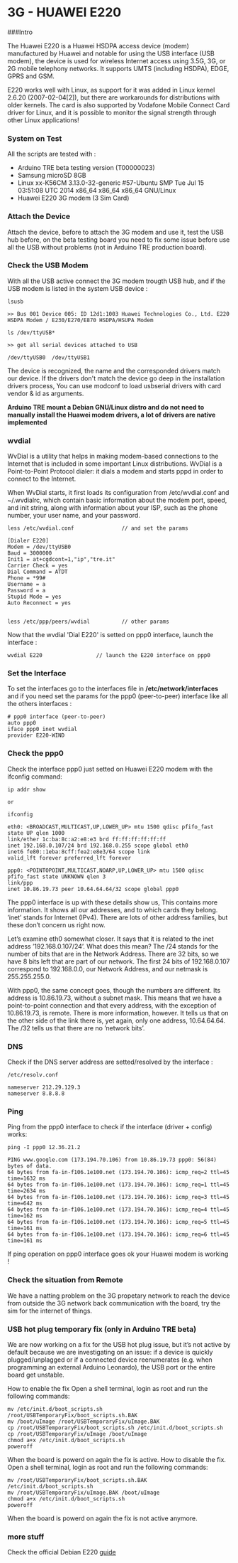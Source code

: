 3G - HUAWEI  E220
=================

###Intro 

The Huawei E220 is a Huawei HSDPA access device (modem) manufactured by Huawei and notable for using the USB interface (USB modem), the device is used for wireless Internet access using 3.5G, 3G, or 2G mobile telephony networks. It supports UMTS (including HSDPA), EDGE, GPRS and GSM.

E220 works well with Linux, as support for it was added in Linux kernel 2.6.20 (2007-02-04[2]), but there are workarounds for distributions with older kernels. The card is also supported by Vodafone Mobile Connect Card driver for Linux, and it is possible to monitor the signal strength through other Linux applications!

### System on Test
All the scripts are tested with : 

+ Arduino TRE beta testing version (T00000023)
+ Samsung microSD 8GB
+ Linux xx-K56CM 3.13.0-32-generic #57-Ubuntu SMP Tue Jul 15 03:51:08 UTC 2014 x86_64 x86_64 x86_64 GNU/Linux
+ Huawei E220 3G modem (3 Sim Card)


### Attach the Device 
Attach the device, before to attach the 3G modem and use it, test the USB hub before, on the beta testing board you need to fix some issue 
before use all the USB without problems (not in Arduino TRE production board).


### Check the USB Modem 
With all the USB active connect the 3G modem trougth USB hub, and if the USB modem is listed in the system USB device : 

    lsusb 
    
    >> Bus 001 Device 005: ID 12d1:1003 Huawei Technologies Co., Ltd. E220 HSDPA Modem / E230/E270/E870 HSDPA/HSUPA Modem
    
    ls /dev/ttyUSB* 
    
    >> get all serial devices attached to USB 
    
    /dev/ttyUSB0  /dev/ttyUSB1
    
The device is recognized, the name and the corresponded drivers match our device. If the drivers don't match the device go deep in the installation drivers process, You can use modconf to load usbserial drivers with card vendor & id as arguments. 

    
**Arduino TRE mount a Debian GNU/Linux distro and do not need to manually install the Huawei modem drivers, a lot of drivers are native implemented** 

### wvdial 
WvDial is a utility that helps in making modem-based connections to the Internet that is included in some important Linux distributions.
WvDial is a Point-to-Point Protocol dialer: it dials a modem and starts pppd in order to connect to the Internet.

When WvDial starts, it first loads its configuration from /etc/wvdial.conf and ~/.wvdialrc, which contain basic information about the modem port, speed, and init string, along with information about your ISP, such as the phone number, your user name, and your password. 


    less /etc/wvdial.conf               // and set the params 
    
    [Dialer E220]
    Modem = /dev/ttyUSB0
    Baud = 3000000
    Init1 = at+cgdcont=1,"ip","tre.it"
    Carrier Check = yes
    Dial Command = ATDT
    Phone = *99#
    Username = a
    Password = a
    Stupid Mode = yes
    Auto Reconnect = yes


    less /etc/ppp/peers/wvdial          // other params 
    
Now that the wvdial 'Dial E220' is setted on ppp0 interface, launch the interface : 

    wvdial E220                 // launch the E220 interface on ppp0 
    
    
### Set the Interface 
To set the interfaces go to the interfaces file in **/etc/network/interfaces** and if you need set 
the params for the ppp0 (peer-to-peer) interface like all the others interfaces : 

    # ppp0 interface (peer-to-peer) 
    auto ppp0
    iface ppp0 inet wvdial
    provider E220-WIND 

### Check the ppp0 
Check the interface ppp0 just setted on Huawei E220 modem with the ifconfig command: 
    
    ip addr show 
    
    or 
    
    ifconfig

    eth0: <BROADCAST,MULTICAST,UP,LOWER_UP> mtu 1500 qdisc pfifo_fast state UP qlen 1000
    link/ether 1c:ba:8c:a2:e8:e3 brd ff:ff:ff:ff:ff:ff
    inet 192.168.0.107/24 brd 192.168.0.255 scope global eth0
    inet6 fe80::1eba:8cff:fea2:e8e3/64 scope link 
    valid_lft forever preferred_lft forever

    ppp0: <POINTOPOINT,MULTICAST,NOARP,UP,LOWER_UP> mtu 1500 qdisc pfifo_fast state UNKNOWN qlen 3
    link/ppp 
    inet 10.86.19.73 peer 10.64.64.64/32 scope global ppp0
    
The ppp0 interface is up with these details show us, This contains more information. It shows all our addresses, and to which cards they belong. ’inet’ stands for Internet (IPv4). There are lots of other address families, but these don’t concern us right now.

Let’s examine eth0 somewhat closer. It says that it is related to the inet address ’192.168.0.107/24’. What does this mean? The /24 stands for the number of bits that are in the Network Address. There are 32 bits, so we have 8 bits left that are part of our network. The first 24 bits of 192.168.0.107 correspond to 192.168.0.0, our Network Address, and our netmask is 255.255.255.0.

With ppp0, the same concept goes, though the numbers are different. Its address is 10.86.19.73,
without a subnet mask. This means that we have a point-to-point connection and that every address, with
the exception of 10.86.19.73, is remote. There is more information, however. It tells us that on the
other side of the link there is, yet again, only one address, 10.64.64.64. The /32 tells us that there are no
’network bits’.

### DNS
Check if the DNS server address are setted/resolved by the interface : 

    /etc/resolv.conf
    
    nameserver 212.29.129.3
    nameserver 8.8.8.8
          
### Ping     
Ping from the ppp0 interface to check if the interface (driver + config) works: 

    ping -I ppp0 12.36.21.2
    
    PING www.google.com (173.194.70.106) from 10.86.19.73 ppp0: 56(84) bytes of data.
    64 bytes from fa-in-f106.1e100.net (173.194.70.106): icmp_req=2 ttl=45 time=1632 ms
    64 bytes from fa-in-f106.1e100.net (173.194.70.106): icmp_req=1 ttl=45 time=2634 ms
    64 bytes from fa-in-f106.1e100.net (173.194.70.106): icmp_req=3 ttl=45 time=642 ms
    64 bytes from fa-in-f106.1e100.net (173.194.70.106): icmp_req=4 ttl=45 time=162 ms
    64 bytes from fa-in-f106.1e100.net (173.194.70.106): icmp_req=5 ttl=45 time=161 ms
    64 bytes from fa-in-f106.1e100.net (173.194.70.106): icmp_req=6 ttl=45 time=161 ms
    
If ping operation on ppp0 interface goes ok your Huawei modem is working ! 

    
### Check the situation from Remote 
We have a natting problem on the 3G propetary network to reach the device from outside the 3G network back communication with the board, try the sim for the internet of things. 

### USB hot plug temporary fix (only in Arduino TRE beta)
We are now working on a fix for the USB hot plug issue, but it’s not active by default because we are investigating on an issue: if a device is quickly plugged/unplagged or if a connected device reenumerates (e.g. when programming an external Arduino Leonardo), the USB port or the entire board get unstable. 

How to enable the fix Open a shell terminal, login as root  and run the following commands: 

    mv /etc/init.d/boot_scripts.sh /root/USBTemporaryFix/boot_scripts.sh.BAK 
    mv /boot/uImage /root/USBTemporaryFix/uImage.BAK 
    cp /root/USBTemporaryFix/boot_scripts.sh /etc/init.d/boot_scripts.sh 
    cp /root/USBTemporaryFix/uImage /boot/uImage 
    chmod a+x /etc/init.d/boot_scripts.sh 
    poweroff 
    
When the board is powerd on again the fix is active. How to disable the fix. Open a shell terminal, login as root  and run the following commands:

    mv /root/USBTemporaryFix/boot_scripts.sh.BAK /etc/init.d/boot_scripts.sh  
    mv /root/USBTemporaryFix/uImage.BAK /boot/uImage 
    chmod a+x /etc/init.d/boot_scripts.sh 
    poweroff 
    
When the board is powerd on again the fix is not active anymore.


### more stuff 
Check the official Debian E220 [guide][1]

[1]: https://wiki.debian.org/Huawei/E220
